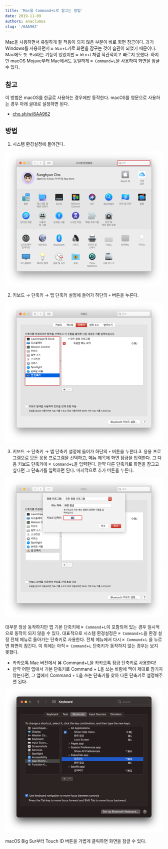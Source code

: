 ```yaml
---
title: 'Mac을 Command+L로 잠그는 방법'
date: 2019-11-09
authors: anaclumos
slug: '/6AA962'
---
```


Mac을 사용하면서 유일하게 잘 적응이 되지 않은 부분이 바로 화면 잠금이다. 과거 Windows를 사용하면서 `⊞ Win`+`L`키로 화면을 잠구는 것이 습관이 되었기 때문이다. Mac에도 `핫 코너`라는 기능이 있었지만 `⊞ Win`+`L`처럼 직관적이고 빠르지 못했다. 하지만 macOS Mojave부터 Mac에서도 동일하게 `⌘ Command`+`L`을 사용하여 화면을 잠글 수 있다.

## 참고

이 방법은 macOS를 한글로 사용하는 경우에만 동작한다. macOS를 영문으로 사용하는 경우 아래 글대로 설정하면 된다.

- [cho.sh/w/6AA962](/w/6AA962)

## 방법

1. 시스템 환경설정에 들어간다.

![시스템 환경설정](images/SettingsKR.png)

2. 키보드 → 단축키 → 앱 단축키 설정에 들어가 하단의 `+` 버튼을 누른다.

![키보드 → 단축키 → 앱 단축키 설정](images/KeyboardSettingsKR.png)

3. 키보드 → 단축키 → 앱 단축키 설정에 들어가 하단의 `+` 버튼을 누른다.3\. 응용 프로그램으로 모든 응용 프로그램을 선택하고, 메뉴 제목에 화면 잠금을 입력한다. 그 다음 키보드 단축키에 `⌘ Command`+`L`을 입력한다. 만약 다른 단축키로 화면을 잠그고 싶다면 그 단축키를 입력하면 된다. 마지막으로 추가 버튼을 누른다.

![키보드 → 단축키 → 앱 단축키 설정](images/AddCommandLKR.png)

대부분 정상 동작하지만 앱 기본 단축키에 `⌘ Command`+`L`이 포함되어 있는 경우 일시적으로 동작이 되지 않을 수 있다. 대표적으로 시스템 환경설정은 `⌘ Command`+`L`을 환경 설정 전체 메뉴로 돌아가는 단축키로 사용한다. 전체 메뉴에서 다시 `⌘ Command`+`L` 을 누르면 화면이 잠긴다. 이 외에는 아직 `⌘ Command`+`L` 단축키가 동작하지 않는 경우는 보지 못했다.

- 카카오톡 Mac 버전에서 ⌘ Command+L을 카카오톡 잠금 단축키로 사용한다!
- 만약 어떤 앱에서 기본 단축키로 Command + L을 쓰는 바람에 맥이 제대로 잠기지 않는다면, 그 앱에서 Command + L을 쓰는 단축키를 찾아 다른 단축키로 설정해주면 된다.

![단축키 설정](images/image-3.png)

macOS Big Sur부터 Touch ID 버튼을 가볍게 클릭하면 화면을 잠글 수 있다.
